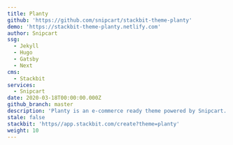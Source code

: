 ```yaml
---
title: Planty
github: 'https://github.com/snipcart/stackbit-theme-planty'
demo: 'https://stackbit-theme-planty.netlify.com'
author: Snipcart
ssg:
  - Jekyll
  - Hugo
  - Gatsby
  - Next
cms:
  - Stackbit
services:
  - Snipcart
date: 2020-03-18T00:00:00.000Z
github_branch: master
description: 'Planty is an e-commerce ready theme powered by Snipcart.'
stale: false
stackbit: 'https//app.stackbit.com/create?theme=planty'
weight: 10
---
```


